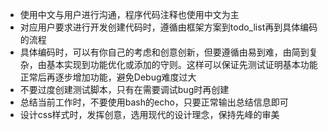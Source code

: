 - 使用中文与用户进行沟通，程序代码注释也使用中文为主
- 对应用户要求进行开发创建代码时，遵循由框架方案到todo_list再到具体编码的流程
- 具体编码时，可以有你自己的考虑和创意创新，但要遵循由易到难，由简到复杂，由基本实现到功能优化或添加的守则。这样可以保证先测试证明基本功能正常后再逐步增加功能，避免Debug难度过大
- 不要过度创建测试脚本，只有在需要调试bug时再创建
- 总结当前工作时，不要使用bash的echo，只要正常输出总结信息即可
- 设计css样式时，发挥创意，选用现代的设计理念，保持先峰的审美
